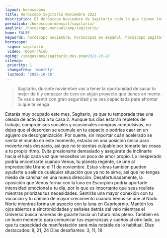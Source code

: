 ```yaml
---
layout: horoscopos
title: Horoscopo Sagitario Noviembre 2022
description: El Horóscopo Noviembre de Sagitario todo lo que tienen los astros preparados para este mes, amor, trabajo, familia. Todo sobre astrologia, tarot, predicciones. Horoscopo gratis en español, predicciones y astrología.
permalink: /horoscopo-mensual/sagitario/
amplink: /horoscopo-mensual/amp/sagitario/
home: FALSE
keywords: horóscopo noviembre, horoscopos en español, horóscopo Sagitario noviembre , horóscopo esperanza gracia, horoscop, horóscopos gratis, horoscopo Sagitario, Tarot, Astrologia, Zodíaco, Sagitario, horoscopo gratis, horoscopo del mes 
horoscopo:
 signo: sagitario
 video: -DQpmrrAIeU
ogimg: /images/mes/sagitario_mes.png#2022-10-28
sitemap:
 priority: 1
 changefreq: 'monthly'
 lastmod: '2022-10-28'
---
```



 > Sagitario, durante noviembre vas a tener la oportunidad de sacar lo mejor de ti y empezar de cero en algún proyecto que tienes en mente. Te vas a sentir con gran seguridad y te ves capacitada para afrontar lo que te venga.



Estarás muy ocupado este mes, Sagitario, ya que tu temporada trae una oleada de actividad a tu casa 2. Aunque tus días estarán repletos de trabajo, compromisos sociales y ocasionales compras compulsivas, no dejes que el desorden se acumule en tu espacio o podrías caer en un agujero de desorganización.
Por suerte, sin importar cuán acelerado se sienta el mundo en este momento, estarás en una posición única para moverte más despacio, así que no te sientas culpable por tomarte las cosas a tu propio ritmo. Evita presionarte demasiado y asegúrate de inclinarte hacia el lujo cada vez que necesites un poco de amor propio.
Lo inesperado podría encontrarte cuando Venus, tu planeta regente, se une al impredecible Urano el 11 de noviembre. Estas vibras también pueden ayudarte a salir de cualquier situación que ya no te sirve, así que no tengas miedo de caminar en una nueva dirección. Desafortunadamente, la oposición que Venus forma con la luna en Escorpión podría aportarle intensidad emocional a tu día, por lo que es importante que seas realista mientras priorizas tus necesidades.
Sentirás una mayor conexión con tu vocación y tu camino de mayor crecimiento cuando Venus se une al Nodo Norte mientras forma un aspecto con la luna en Capricornio. Mantén los ojos abiertos a sincronicidades y señales detrás del velo mientras el Universo busca maneras de guiarte hacia un futuro más pleno. También es un buen momento para comunicar tus esperanzas y sueños al otro lado, ya que tu capacidad de manifestación será más notable de lo habitual.
Días destacados: 8, 21, 24
Días desafiantes: 3, 11, 18